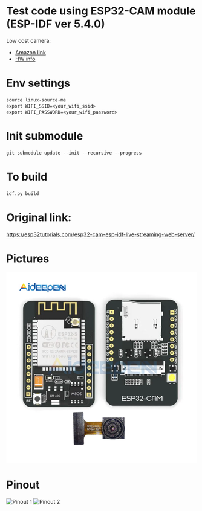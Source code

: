 # Test code using ESP32-CAM module (ESP-IDF ver 5.4.0)

Low cost camera:

- [Amazon link](https://www.amazon.ca/dp/B0BPXK9897)
- [HW info](https://www.aideepen.com/products/esp32-cam-wifi-bluetooth-module-with-ov2640-camera-module-development-board-esp32-support-ov2640-and-ov7670-cameras-5v)


# Env settings
```
source linux-source-me
export WIFI_SSID=<your_wifi_ssid>
export WIFI_PASSWORD=<your_wifi_password>
```
# Init submodule
```
git submodule update --init --recursive --progress
```

# To build
```
idf.py build
```

# Original link:
https://esp32tutorials.com/esp32-cam-esp-idf-live-streaming-web-server/

# Pictures
![Picture](Docs/esp32-cam-picture.webp)

# Pinout
![Pinout 1](Docs/pinout.avif)
![Pinout 2](Docs/pinout-2.avif)
